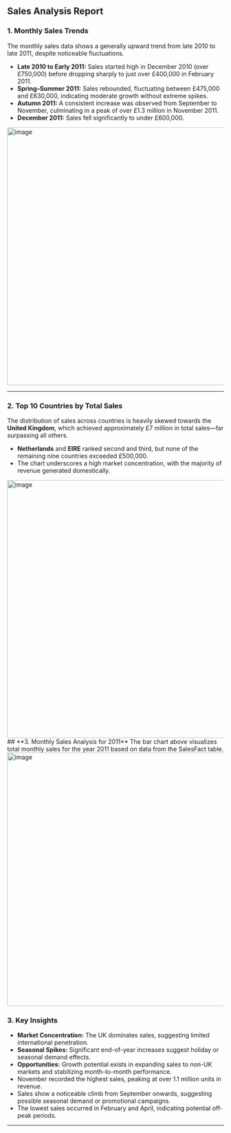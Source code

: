 ## **Sales Analysis Report**

### **1. Monthly Sales Trends**

The monthly sales data shows a generally upward trend from late 2010 to late 2011, despite noticeable fluctuations.

* **Late 2010 to Early 2011:** Sales started high in December 2010 (over £750,000) before dropping sharply to just over £400,000 in February 2011.
* **Spring–Summer 2011:** Sales rebounded, fluctuating between £475,000 and £630,000, indicating moderate growth without extreme spikes.
* **Autumn 2011:** A consistent increase was observed from September to November, culminating in a peak of over £1.3 million in November 2011.
* **December 2011:** Sales fell significantly to under £600,000.

<img width="1200" height="600" alt="image" src="https://github.com/user-attachments/assets/eb182c2d-8c6d-428f-a666-a993dd1453e8" />

---

### **2. Top 10 Countries by Total Sales**

The distribution of sales across countries is heavily skewed towards the **United Kingdom**, which achieved approximately £7 million in total sales—far surpassing all others.

* **Netherlands** and **EIRE** ranked second and third, but none of the remaining nine countries exceeded £500,000.
* The chart underscores a high market concentration, with the majority of revenue generated domestically.

<img width="1000" height="600" alt="image" src="https://github.com/user-attachments/assets/7135934c-da1e-4cea-b0a4-a3ccc6312465" />
## **3. Monthly Sales Analysis for 2011**
The bar chart above visualizes total monthly sales for the year 2011 based on data from the SalesFact table.
<img width="989" height="590" alt="image" src="https://github.com/user-attachments/assets/19a486b0-7a39-4486-856b-a64a638f1ecf" />

### **3. Key Insights**

* **Market Concentration:** The UK dominates sales, suggesting limited international penetration.
* **Seasonal Spikes:** Significant end-of-year increases suggest holiday or seasonal demand effects.
* **Opportunities:** Growth potential exists in expanding sales to non-UK markets and stabilizing month-to-month performance.
* November recorded the highest sales, peaking at over 1.1 million units in revenue.
* Sales show a noticeable climb from September onwards, suggesting possible seasonal demand or promotional campaigns.
* The lowest sales occurred in February and April, indicating potential off-peak periods.


---
